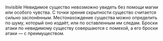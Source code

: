 Invisible 
    Невидимое существо невозможно увидеть без помощи магии или особого чувства. С точки зрения скрытности существо считается сильно заслонённым. Местонахождение существа можно определить по шуму, который оно издаёт, или по оставленным им следам.
    Броски атаки по невидимому существу совершаются с помехой, а его броски атаки — с преимуществом.

